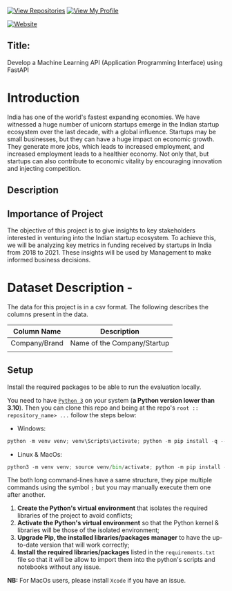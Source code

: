 [![View Repositories](https://img.shields.io/badge/View-My_Repositories-blue?logo=GitHub)](https://github.com/AlbieCofie?tab=repositories)
[![View My Profile](https://img.shields.io/badge/MEDIUM-Article-purple?logo=Medium)](https://medium.com/@albiecofie2000/indian-startup-ecosystem-which-industry-is-more-likely-to-get-funding-d00222ee47ff)

[![Website](https://img.shields.io/badge/My-Website-darkgreen)](https://albiecofie2000.wixsite.com/home)



## Title: 

Develop a Machine Learning API (Application Programming Interface) using FastAPI

# Introduction

India has one of the world's fastest expanding economies. We have witnessed a huge number of unicorn startups emerge in the Indian startup ecosystem over the last decade, with a global influence. Startups may be small businesses, but they can have a huge impact on economic growth. They generate more jobs, which leads to increased employment, and increased employment leads to a healthier economy. Not only that, but startups can also contribute to economic vitality by encouraging innovation and injecting competition.


## Description

## Importance of Project  

The objective of this project is to give insights to key stakeholders interested in venturing into the Indian startup ecosystem. To achieve this, we will be analyzing key metrics in funding received by startups in India from 2018 to 2021. These insights will be used by Management to make informed business decisions.

# Dataset Description -

The data for this project is in a csv format. The following describes the columns present in the data.

| Column Name | Description                                                                    |
| ----------- | ----------------------------------------------------------------------------- |
| Company/Brand          | Name of the Company/Startup
                                        |

## Setup

Install the required packages to be able to run the evaluation locally.

You need to have [`Python 3`](https://www.python.org/) on your system (**a Python version lower than 3.10**). Then you can clone this repo and being at the repo's `root :: repository_name> ...` follow the steps below:

- Windows:

```python
python -m venv venv; venv\Scripts\activate; python -m pip install -q --upgrade pip; python -m pip install -qr requirements.txt
```

- Linux & MacOs:

```python
python3 -m venv venv; source venv/bin/activate; python -m pip install -q --upgrade pip; python -m pip install -qr requirements.txt
```

The both long command-lines have a same structure, they pipe multiple commands using the symbol `;` but you may manually execute them one after another.

1. **Create the Python's virtual environment** that isolates the required libraries of the project to avoid conflicts;
2. **Activate the Python's virtual environment** so that the Python kernel & libraries will be those of the isolated environment;
3. **Upgrade Pip, the installed libraries/packages manager** to have the up-to-date version that will work correctly;
4. **Install the required libraries/packages** listed in the `requirements.txt` file so that it will be allow to import them into the python's scripts and notebooks without any issue.

**NB:** For MacOs users, please install `Xcode` if you have an issue.